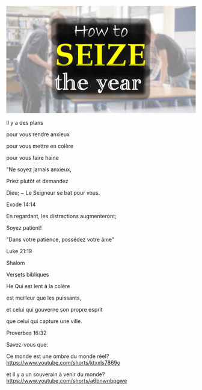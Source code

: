 ![Video cover image](../cover.jpg "cover photo")

Il y a des plans

pour vous rendre anxieux

pour vous mettre en colère

pour vous faire haine

"Ne soyez jamais anxieux,

Priez plutôt et demandez

Dieu; ~ Le Seigneur se bat pour vous.

Exode 14:14

En regardant, les distractions augmenteront;

Soyez patient!

"Dans votre patience, possédez votre âme"

Luke 21:19

Shalom

Versets bibliques

He Qui est lent à la colère

est meilleur que les puissants,

et celui qui gouverne son propre esprit

que celui qui capture une ville.

Proverbes 16:32

Savez-vous que:

Ce monde est une ombre du monde réel? https://www.youtube.com/shorts/ktxxls7869o

et il y a un souverain à venir du monde? https://www.youtube.com/shorts/a6bnwnbpgwe